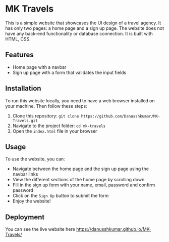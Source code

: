 
# MK Travels

This is a simple website that showcases the UI design of a travel agency. It has only two pages: a home page and a sign up page. The website does not have any back-end functionality or database connection. It is built with HTML, CSS.

## Features

- Home page with a navbar
- Sign up page with a form that validates the input fields

## Installation

To run this website locally, you need to have a web browser installed on your machine. Then follow these steps:

1. Clone this repository: `git clone https://github.com/Danusshkumar/MK-Travels.git`
2. Navigate to the project folder: `cd mk-travels`
3. Open the `index.html` file in your browser

## Usage

To use the website, you can:

- Navigate between the home page and the sign up page using the navbar links
- View the different sections of the home page by scrolling down
- Fill in the sign up form with your name, email, password and confirm password
- Click on the `Sign Up` button to submit the form
- Enjoy the website!

## Deployment 

 You can see the live website here https://danusshkumar.github.io/MK-Travels/
